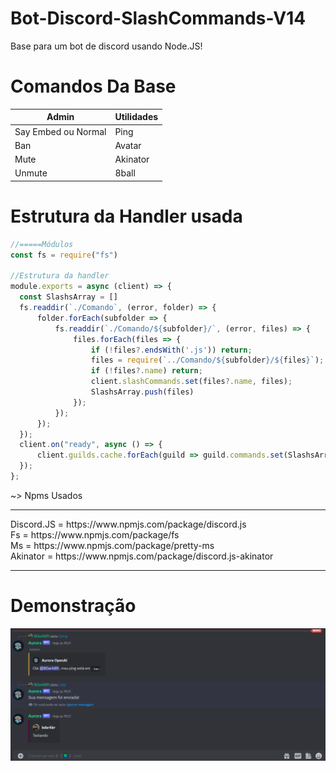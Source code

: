 # Bot-Discord-SlashCommands-V14

Base para um bot de discord usando Node.JS!

# Comandos Da Base

| Admin | Utilidades |
|-----------------------|-----------------------|
| Say Embed ou Normal | Ping |
| Ban | Avatar |
| Mute | Akinator | 
| Unmute | 8ball | 

# Estrutura da Handler usada
  ```js
  //=====Módulos
  const fs = require("fs")

  //Estrutura da handler
  module.exports = async (client) => {
    const SlashsArray = []
    fs.readdir(`./Comando`, (error, folder) => {
        folder.forEach(subfolder => {
            fs.readdir(`./Comando/${subfolder}/`, (error, files) => {
                files.forEach(files => {
                    if (!files?.endsWith('.js')) return;
                    files = require(`../Comando/${subfolder}/${files}`);
                    if (!files?.name) return;
                    client.slashCommands.set(files?.name, files);
                    SlashsArray.push(files)
                });
            });
        });
    });
    client.on("ready", async () => {
        client.guilds.cache.forEach(guild => guild.commands.set(SlashsArray))
    });
};
```
<div>
  ~> Npms Usados
  <hr></hr>
  Discord.JS = https://www.npmjs.com/package/discord.js <br>
  Fs = https://www.npmjs.com/package/fs <br>
  Ms = https://www.npmjs.com/package/pretty-ms <br>
  Akinator = https://www.npmjs.com/package/discord.js-akinator 
</div> 
<hr></hr>

# Demonstração

![](https://github.com/DarkBBR/Bot-Discord-SlashCommands-V14/blob/main/img.png)

